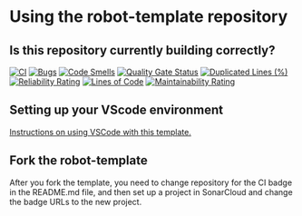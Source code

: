 # Using the robot-template repository

## Is this repository currently building correctly?
<!---
See https://docs.github.com/en/actions/monitoring-and-troubleshooting-workflows/adding-a-workflow-status-badge
for details on how to update the badge. The general format for the badge is
https://github.com/<OWNER>/<REPOSITORY>/actions/workflows/<WORKFLOW_FILE>/badge.svg

Be sure to change this when forking or renaming.
-->
[![CI](https://github.com/ToughTechs151/robot-template/actions/workflows/main.yml/badge.svg)](https://github.com/ToughTechs151/robot-template/actions/workflows/main.yml)
[![Bugs](https://sonarcloud.io/api/project_badges/measure?project=ToughTechs151_robot-template&metric=bugs)](https://sonarcloud.io/summary/new_code?id=ToughTechs151_robot-template)
[![Code Smells](https://sonarcloud.io/api/project_badges/measure?project=ToughTechs151_robot-template&metric=code_smells)](https://sonarcloud.io/summary/new_code?id=ToughTechs151_robot-template)
[![Quality Gate Status](https://sonarcloud.io/api/project_badges/measure?project=ToughTechs151_robot-template&metric=alert_status)](https://sonarcloud.io/summary/new_code?id=ToughTechs151_robot-template)
[![Duplicated Lines (%)](https://sonarcloud.io/api/project_badges/measure?project=ToughTechs151_robot-template&metric=duplicated_lines_density)](https://sonarcloud.io/summary/new_code?id=ToughTechs151_robot-template)
[![Reliability Rating](https://sonarcloud.io/api/project_badges/measure?project=ToughTechs151_robot-template&metric=reliability_rating)](https://sonarcloud.io/summary/new_code?id=ToughTechs151_robot-template)
[![Lines of Code](https://sonarcloud.io/api/project_badges/measure?project=ToughTechs151_robot-template&metric=ncloc)](https://sonarcloud.io/summary/new_code?id=ToughTechs151_robot-template)
[![Maintainability Rating](https://sonarcloud.io/api/project_badges/measure?project=ToughTechs151_robot-template&metric=sqale_rating)](https://sonarcloud.io/summary/new_code?id=ToughTechs151_robot-template)

## Setting up your VScode environment

[Instructions on using VSCode with this template.](Docs/VSCode.md)

## Fork the robot-template

After you fork the template, you need to change repository for the CI badge in the README.md file,
and then set up a project in SonarCloud and change the badge URLs to the new project.

